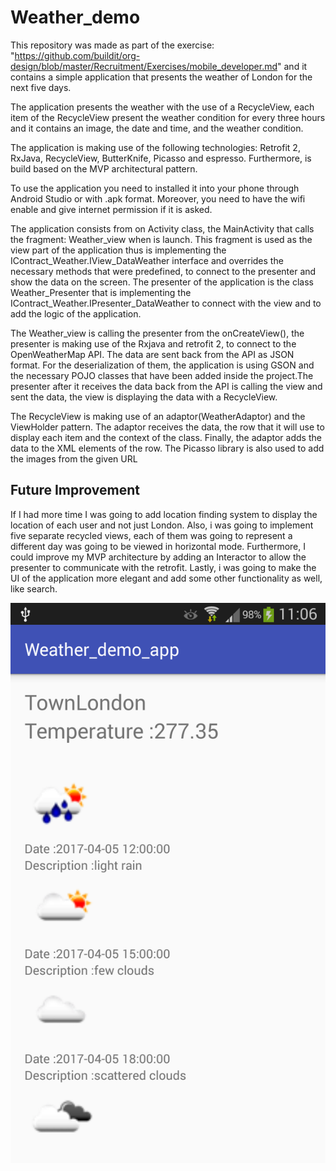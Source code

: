 # Weather_demo
This repository was made as part of the exercise: "https://github.com/buildit/org-design/blob/master/Recruitment/Exercises/mobile_developer.md" and it contains a simple application that presents the weather of London for the next five days.

The application presents the weather with the use of a RecycleView, each item of the RecycleView present the weather condition for every three hours and it contains an image, the date and time, and the weather condition.

The application is making use of the following technologies: Retrofit 2, RxJava, RecycleView, ButterKnife, Picasso and espresso. Furthermore, is build based on the MVP architectural pattern. 

To use the application you need to installed it into your phone through Android Studio or with .apk format. Moreover, you need to have the wifi enable and give internet permission if it is asked. 

The application consists from on Activity class, the MainActivity that calls the fragment: Weather_view when is launch. This fragment is used as the view part of the application thus is implementing the IContract_Weather.IView_DataWeather interface and overrides the necessary methods that were predefined, to connect to the presenter and show the data on the screen. The presenter of the application is the class Weather_Presenter that is implementing the IContract_Weather.IPresenter_DataWeather to connect with the view and to add the logic of the application. 

The Weather_view is calling the presenter from the onCreateView(), the presenter is making use of the Rxjava and retrofit 2, to connect to the OpenWeatherMap API. The data are sent back from the API as JSON format. For the deserialization of them, the application is using GSON and the necessary POJO classes that have been added inside the project.The presenter after it receives the data back from the API is calling the view and sent the data, the view is displaying the data with a RecycleView. 

The RecycleView is making use of an adaptor(WeatherAdaptor) and the ViewHolder pattern. The adaptor receives the data, the row that it will use to display each item and the context of the class. Finally, the adaptor adds the data to the XML elements of the row. The Picasso library is also used to add the images from the given URL


Future Improvement
--------------------------------------------
If I had more time I was going to add location finding system to display the location of each user and not just London. Also, i was going to implement five separate recycled views, each of them was going to represent a different day was going to be viewed in horizontal mode. Furthermore, I could improve my MVP architecture by adding an Interactor to allow the presenter to communicate with the retrofit. Lastly, i was going to make the UI of the application more elegant and add some other functionality as well, like search.

![alt tag](https://github.com/PanosParaskeva/Weather_demo/blob/master/device-2017-04-05-110702.png)
